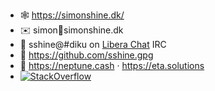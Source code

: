 - 🕸 https://simonshine.dk/
- ✉️ simon🤔simonshine.dk
- 💬 sshine@#diku on [Libera Chat](https://libera.chat/) IRC
- 🔐 https://github.com/sshine.gpg
- 💼 https://neptune.cash · https://eta.solutions
- [![StackOverflow](https://stackexchange.com/users/flair/84370.png)](https://stackexchange.com/users/84370/simon-shine)
